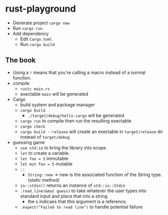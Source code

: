 # rust-playground

- Generate project `cargo new`
- Run `cargo run`
- Add dependency
    - Edit `Cargo.toml`
    - Run `cargo build`

## The book
- Using a `!` means that you're calling a macro instead of a normal function.
- compile
    - `rustc main.rs`
    - exectable `main` will be generated
- Cargo
    - build system and package manager
    - `cargo build`
        - `./target/debug/hello-cargo` will be generated
    - `cargo run` to compile then run the resulting exectable
    - `cargo check`
    - `cargo build --release` will create an exectable in `target/release` dir instead of `target/debug`
- guessing game
    - `use std:io` to bring the library into scope.
    - `let` to create a variable.
    - `let foo = 5` immutable
    - `let mut foo = 5` mutable
    - `::`
        - `String::new` -> new is the associated function of the String type.(static method)
    - `io::stdin()` returns an instance of `std::io::Stdin`
    - `.read_line(&mut guess)` to take whatever the user types into standard input and place that into a string.
        - the `&` indicaes that this argument is a reference.
    - `.expect("Failed to read line")` to handle potential failure

